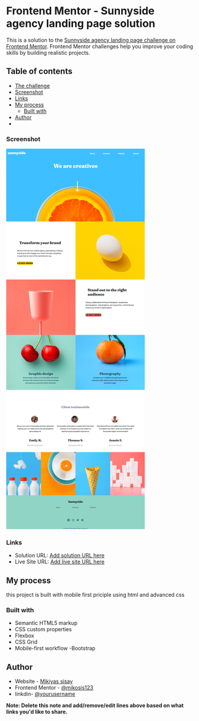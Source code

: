 # Frontend Mentor - Sunnyside agency landing page solution

This is a solution to the [Sunnyside agency landing page challenge on Frontend Mentor](https://www.frontendmentor.io/challenges/sunnyside-agency-landing-page-7yVs3B6ef). Frontend Mentor challenges help you improve your coding skills by building realistic projects.

## Table of contents

- [The challenge](#the-challenge)
- [Screenshot](#screenshot)
- [Links](#links)
- [My process](#my-process)
  - [Built with](#built-with)
- [Author](#author)
-

### Screenshot

![](./images/screencapture-127-0-0-1-5500-mikosis123-Sunnyside-agency-landing-page-challenge-on-Frontend-Mentor-index-html-2022-09-06-20_10_41.png)

### Links

- Solution URL: [Add solution URL here](https://your-solution-url.com)
- Live Site URL: [Add live site URL here](https://your-live-site-url.com)

## My process

this project is built with mobile first priciple using html and advanced css

### Built with

- Semantic HTML5 markup
- CSS custom properties
- Flexbox
- CSS Grid
- Mobile-first workflow
  -Bootstrap

## Author

- Website - [Mikiyas sisay](https://portfolio-1-185e1.web.app/)
- Frontend Mentor - [@mikosis123](https://www.frontendmentor.io/profile/mikosis123)
- linkdin- [@yourusername](https://www.twitter.com/yourusername)

**Note: Delete this note and add/remove/edit lines above based on what links you'd like to share.**
